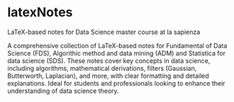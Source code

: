 # latexNotes

LaTeX-based notes for Data Science master course at la sapienza 

A comprehensive collection of LaTeX-based notes for Fundamental of Data Science (FDS), Algorithic method and data mining (ADM) and Statistica for data science (SDS). 
These notes cover key concepts in data science, including algorithms, mathematical derivations, filters (Gaussian, Butterworth, Laplacian), and more, with clear formatting and detailed explanations. Ideal for students and professionals looking to enhance their understanding of data science theory.
